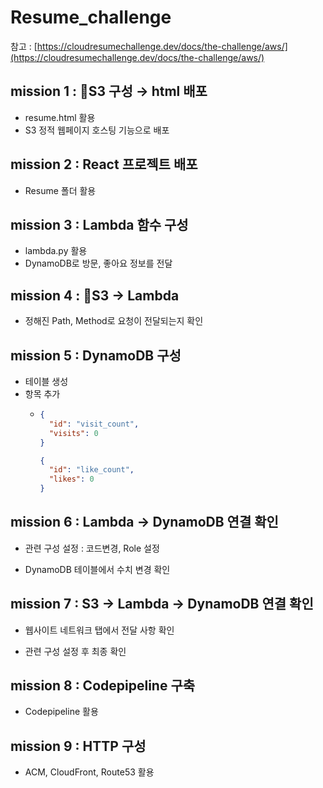 # Resume_challenge

참고 : [https://cloudresumechallenge.dev/docs/the-challenge/aws/](https://cloudresumechallenge.dev/docs/the-challenge/aws/)

## mission 1 : S3 구성 → html 배포

- resume.html 활용
- S3 정적 웹페이지 호스팅 기능으로 배포

## mission 2 : React 프로젝트 배포

- Resume 폴더 활용

## mission 3 :  Lambda 함수 구성

- lambda.py 활용
- DynamoDB로 방문, 좋아요 정보를 전달

## mission 4 : S3 → Lambda

- 정해진 Path, Method로 요청이 전달되는지 확인

## mission 5 : DynamoDB 구성

- 테이블 생성
- 항목 추가
  - ```json
    {
      "id": "visit_count",
      "visits": 0
    }

    {
      "id": "like_count",
      "likes": 0
    }

    ```

## mission 6 : Lambda → DynamoDB 연결 확인

- 관련 구성 설정 : 코드변경, Role 설정

- DynamoDB 테이블에서 수치 변경 확인

## mission 7 : S3 → Lambda → DynamoDB 연결 확인

- 웹사이트 네트워크 탭에서 전달 사항 확인

- 관련 구성 설정 후 최종 확인

## mission 8 : Codepipeline 구축

- Codepipeline 활용

## mission 9 : HTTP 구성

- ACM, CloudFront, Route53 활용
